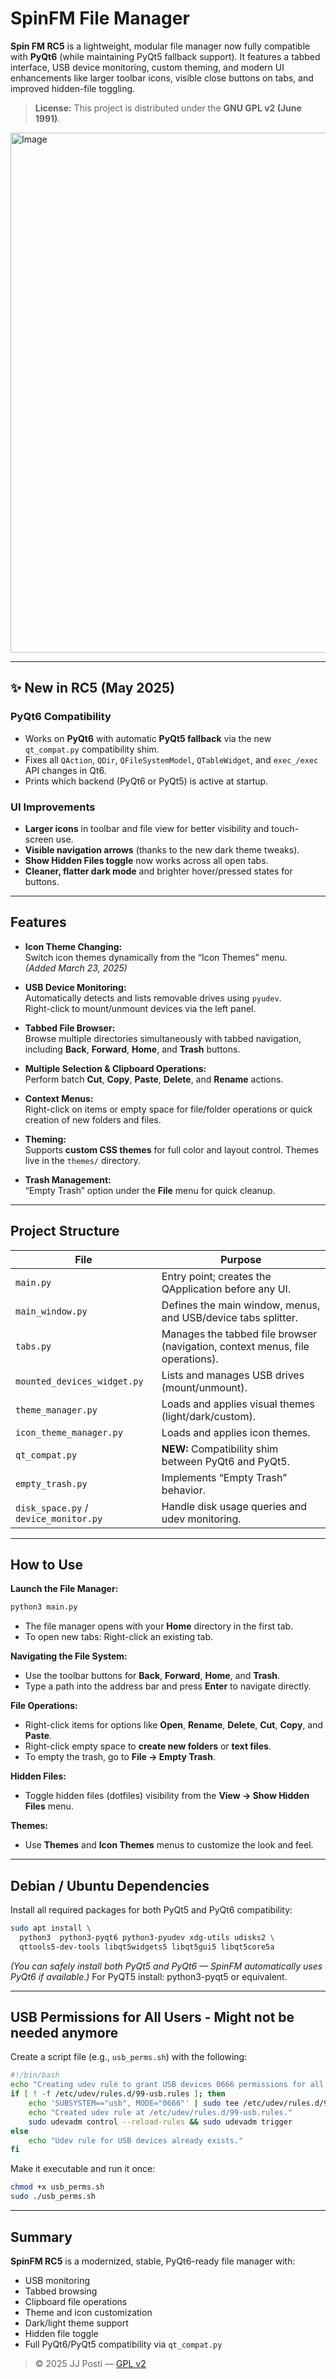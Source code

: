 # SpinFM File Manager

**Spin FM RC5** is a lightweight, modular file manager now fully compatible with **PyQt6** (while maintaining PyQt5 fallback support). It features a tabbed interface, USB device monitoring, custom theming, and modern UI enhancements like larger toolbar icons, visible close buttons on tabs, and improved hidden-file toggling.

> **License:** This project is distributed under the **GNU GPL v2 (June 1991)**.  
<img width="1194" height="832" alt="Image" src="https://github.com/user-attachments/assets/51f1a25f-e1c9-4e3b-a75d-7cefaf6a7cbe" />

---

## ✨ New in RC5 (May 2025)

###  PyQt6 Compatibility
- Works on **PyQt6** with automatic **PyQt5 fallback** via the new `qt_compat.py` compatibility shim.
- Fixes all `QAction`, `QDir`, `QFileSystemModel`, `QTableWidget`, and `exec_/exec` API changes in Qt6.
- Prints which backend (PyQt6 or PyQt5) is active at startup.

###  UI Improvements
- **Larger icons** in toolbar and file view for better visibility and touch-screen use.  
- **Visible navigation arrows** (thanks to the new dark theme tweaks).  
- **Show Hidden Files toggle** now works across all open tabs.  
- **Cleaner, flatter dark mode** and brighter hover/pressed states for buttons.  

---

## Features

- **Icon Theme Changing:**  
  Switch icon themes dynamically from the “Icon Themes” menu.  
  *(Added March 23, 2025)*

- **USB Device Monitoring:**  
  Automatically detects and lists removable drives using `pyudev`.  
  Right-click to mount/unmount devices via the left panel.

- **Tabbed File Browser:**  
  Browse multiple directories simultaneously with tabbed navigation, including **Back**, **Forward**, **Home**, and **Trash** buttons.

- **Multiple Selection & Clipboard Operations:**  
  Perform batch **Cut**, **Copy**, **Paste**, **Delete**, and **Rename** actions.

- **Context Menus:**  
  Right-click on items or empty space for file/folder operations or quick creation of new folders and files.

- **Theming:**  
  Supports **custom CSS themes** for full color and layout control. Themes live in the `themes/` directory.

- **Trash Management:**  
  “Empty Trash” option under the **File** menu for quick cleanup.

---

## Project Structure

| File | Purpose |
|------|----------|
| `main.py` | Entry point; creates the QApplication before any UI. |
| `main_window.py` | Defines the main window, menus, and USB/device tabs splitter. |
| `tabs.py` | Manages the tabbed file browser (navigation, context menus, file operations). |
| `mounted_devices_widget.py` | Lists and manages USB drives (mount/unmount). |
| `theme_manager.py` | Loads and applies visual themes (light/dark/custom). |
| `icon_theme_manager.py` | Loads and applies icon themes. |
| `qt_compat.py` | **NEW:** Compatibility shim between PyQt6 and PyQt5. |
| `empty_trash.py` | Implements “Empty Trash” behavior. |
| `disk_space.py` / `device_monitor.py` | Handle disk usage queries and udev monitoring. |

---

## How to Use

**Launch the File Manager:**
```bash
python3 main.py
```
- The file manager opens with your **Home** directory in the first tab.  
- To open new tabs: Right-click an existing tab. 

**Navigating the File System:**
- Use the toolbar buttons for **Back**, **Forward**, **Home**, and **Trash**.  
- Type a path into the address bar and press **Enter** to navigate directly.

**File Operations:**
- Right-click items for options like **Open**, **Rename**, **Delete**, **Cut**, **Copy**, and **Paste**.  
- Right-click empty space to **create new folders** or **text files**.  
- To empty the trash, go to **File → Empty Trash**.

**Hidden Files:**
- Toggle hidden files (dotfiles) visibility from the **View → Show Hidden Files** menu.

**Themes:**
- Use **Themes** and **Icon Themes** menus to customize the look and feel.

---

## Debian / Ubuntu Dependencies

Install all required packages for both PyQt5 and PyQt6 compatibility:

```bash
sudo apt install \
  python3  python3-pyqt6 python3-pyudev xdg-utils udisks2 \
  qttools5-dev-tools libqt5widgets5 libqt5gui5 libqt5core5a
```

*(You can safely install both PyQt5 and PyQt6 — SpinFM automatically uses PyQt6 if available.)* For PyQT5 install: python3-pyqt5 or equivalent.

---

## USB Permissions for All Users - Might not be needed anymore

Create a script file (e.g., `usb_perms.sh`) with the following:

```bash
#!/bin/bash
echo "Creating udev rule to grant USB devices 0666 permissions for all users..."
if [ ! -f /etc/udev/rules.d/99-usb.rules ]; then
    echo 'SUBSYSTEM=="usb", MODE="0666"' | sudo tee /etc/udev/rules.d/99-usb.rules
    echo "Created udev rule at /etc/udev/rules.d/99-usb.rules."
    sudo udevadm control --reload-rules && sudo udevadm trigger
else
    echo "Udev rule for USB devices already exists."
fi
```

Make it executable and run it once:
```bash
chmod +x usb_perms.sh
sudo ./usb_perms.sh
```

---

## Summary

**SpinFM RC5** is a modernized, stable, PyQt6-ready file manager with:  
- USB monitoring  
- Tabbed browsing  
- Clipboard file operations  
- Theme and icon customization  
- Dark/light theme support  
- Hidden file toggle  
- Full PyQt6/PyQt5 compatibility via `qt_compat.py`  

> © 2025 JJ Posti — [GPL v2](http://www.gnu.org/copyleft/gpl.html)

